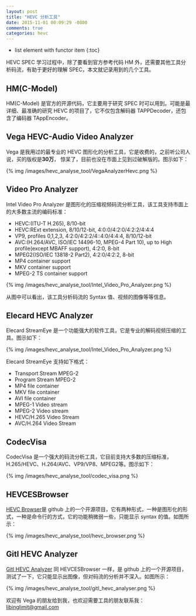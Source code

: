 ```yaml
---
layout: post
title: "HEVC 分析工具"
date: 2015-11-01 00:09:29 -0800
comments: true
categories: hevc
---
```


* list element with functor item
{:toc}

HEVC SPEC 学习过程中，除了要看到官方参考代码 HM 外，还需要其他工具分析码流，有助于更好的理解 SPEC，本文就记录用到的几个工具。  
<!--more-->

## HM(C-Model)

HM(C-Model) 是官方的开源代码，它主要用于研究 SPEC 时可以用到。可能是最详细、最准确的研究 HEVC 的项目了，它不仅包含解码器 TAPPDecoder，还包含了编码器 TAppEncoder。

## Vega HEVC-Audio Video Analyzer

Vega 是我用过的最专业的 HEVC 图形化的分析工具，它是收费的，之前听公司人说，买的版权是**30万**， 惊呆了，目前也没在市面上见到过破解版的。图示如下：

{% img /images/hevc_analyse_tool/VegaAnalyzerHevc.png %}

## Video Pro Analyzer

Intel Video Pro Analyzer 是图形化的压缩视频码流分析工具，该工具支持市面上的大多数主流的编码标准：

* HEVC:(ITU-T H.265), 8/10-bit
* HEVC:RExt extension, 8/10/12-bit, 4:0:0/4:2:0/4:2:2/4:4:4
* VP9, profiles 0,1,2,3, 4:2:0/4:2:2/4::4:0/4:4:4, 8/10/12-bit
* AVC:(H.264/AVC, ISO/IEC 14496-10, MPEG-4 Part 10), up to High profile(except MBAFF support), 4:2:0, 8-bit
* MPEG2(ISO/IEC 13818-2 Part2), 4:2:0/4:2:2, 8-bit
* MP4 container support
* MKV container support
* MPEG-2 TS container support

{% img /images/hevc_analyse_tool/Intel_Video_Pro_Analyzer.png %}

从图中可以看出，该工具分析码流的 Syntax 值、视频的图像等等信息。

## Elecard HEVC Analyzer

Elecard StreamEye 是一个功能强大的软件工具，它是专业的解码视频压缩的工具。图示如下：

{% img /images/hevc_analyse_tool/Intel_Video_Pro_Analyzer.png %}

Elecard StreamEye 支持如下格式：

* Transport Stream MPEG-2
* Program Stream MPEG-2
* MP4 file container
* MKV file container
* AVI file container
* MPEG-1 Video stream
* MPEG-2 Video stream
* HEVC/H.265 Video Stream
* AVC/H.264 Video Stream

## CodecVisa

CodecVisa 是一个强大的码流分析工具，它目前支持大多数的压缩标准，H.265/HEVC、H.264/AVC、VP9/VP8、MPEG2等。图示如下：

{% img /images/hevc_analyse_tool/codec_visa.png %}

## HEVCESBrowser

[HEVC Browser](https://github.com/virinext/hevcesbrowser)是 github 上的一个开源项目，它有两种形式，一种是图形化的形式，一种是命令行的方式，它的功能稍微弱一些，只能显示 syntax 的值。如图所示：

{% img /images/hevc_analyse_tool/hevc_browser.png %}

## Gitl HEVC Analyzer

[Gitl HEVC Analyzer](https://github.com/lheric/GitlHEVCAnalyzer) 同 HEVCESBrowser 一样，是 github 上的一个开源项目，测试了一下，它只能显示出图像，但对码流的分析并不深入。如图所示：

{% img /images/hevc_analyse_tool/gitl_hevc_analyser.png %}

欢迎有 Vega 的朋友给到我，也欢迎需要工具的朋友联系我：libinglimit@gmail.com


